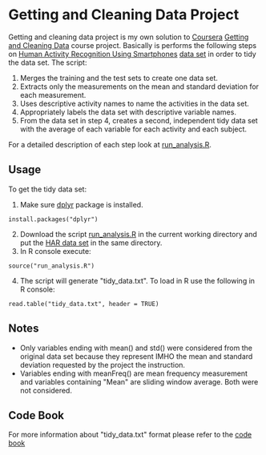 Getting and Cleaning Data Project
=================================

Getting and cleaning data project is my own solution to [Coursera](https://www.coursera.org/) [Getting and Cleaning Data](https://www.coursera.org/course/getdata) course project. Basically is performs the following steps on [Human Activity Recognition Using Smartphones](http://archive.ics.uci.edu/ml/datasets/Human+Activity+Recognition+Using+Smartphones) [data set](https://d396qusza40orc.cloudfront.net/getdata%2Fprojectfiles%2FUCI%20HAR%20Dataset.zip) in order to tidy the data set. The script:

1. Merges the training and the test sets to create one data set.
2. Extracts only the measurements on the mean and standard deviation for each measurement. 
3. Uses descriptive activity names to name the activities in the data set.
4. Appropriately labels the data set with descriptive variable names. 
5. From the data set in step 4, creates a second, independent tidy data set with the average of each variable for each activity and each subject.

For a detailed description of each step look at [run_analysis.R](https://github.com/mcherri/getting_and_cleaning_data_project/blob/master/run_analysis.R).

Usage
-----

To get the tidy data set:

1. Make sure [dplyr](http://cran.rstudio.com/web/packages/dplyr/vignettes/introduction.html) package is installed.
```
install.packages("dplyr")
```
2. Download the script [run_analysis.R](https://github.com/mcherri/getting_and_cleaning_data_project/blob/master/run_analysis.R) in the current working directory and put the [HAR data set](https://d396qusza40orc.cloudfront.net/getdata%2Fprojectfiles%2FUCI%20HAR%20Dataset.zip) in the same directory.
3. In R console execute:
```
source("run_analysis.R")
```
4. The script will generate "tidy_data.txt". To load in R use the following in R console:
```
read.table("tidy_data.txt", header = TRUE)
```

Notes
-----

* Only variables ending with mean() and std() were considered from the original data set because they represent IMHO the mean and standard deviation requested by the project the instruction. 
* Variables ending with meanFreq() are mean frequency measurement and variables containing "Mean" are sliding window average. Both were not considered.


Code Book
---------

For more information about "tidy_data.txt" format please refer to the [code book](https://github.com/mcherri/getting_and_cleaning_data_project/blob/master/CodeBook.md)
